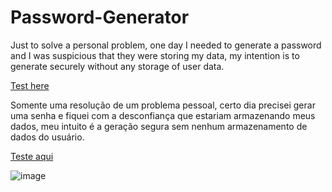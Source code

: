 # Password-Generator
Just to solve a personal problem, one day I needed to generate a password and I was suspicious that they were storing my data, my intention is to generate securely without any storage of user data.

<a href="https://password-generator-two-ruddy.vercel.app/" target="_blank">Test here</a>

Somente uma resolução de um problema pessoal, certo dia precisei gerar uma senha e fiquei com a desconfiança que estariam armazenando meus dados, meu intuito é a geração segura sem nenhum armazenamento de dados do usuário.

<a href="https://password-generator-two-ruddy.vercel.app/" target="_blank">Teste aqui</a>

![image](https://github.com/Victortascaa/Password-Generator/assets/105996897/c4ae2d69-63ff-4fec-8c28-ee0ad59c4565)
